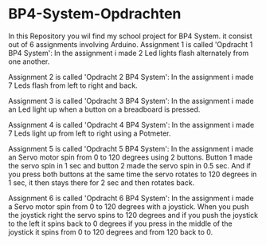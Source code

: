 # BP4-System-Opdrachten
In this Repository you wil find my school project for BP4 System. it consist out of 6 assignments involving Arduino.
Assignment 1 is called 'Opdracht 1 BP4 System':
In the assignment i made 2 Led lights flash alternately from one another.

Assignment 2 is called 'Opdracht 2 BP4 System':
In the assignment i made  7 Leds flash from left to right and back.

Assignment 3 is called 'Opdracht 3 BP4 System':
In the assignment i made an Led light up when a button on a breadboard is pressed.

Assignment 4 is called 'Opdracht 4 BP4 System':
In the assignment i made 7 Leds light up from left to right using a Potmeter.

Assignment 5 is called 'Opdracht 5 BP4 System':
In the assignment i made an Servo motor spin from 0 to 120 degrees using 2 buttons. Button 1 made the servo spin in 1 sec and button 2 made the servo spin in 0.5 sec. And if you press both buttons at the same time the servo rotates to 120 degrees in 1 sec, it then stays there for 2 sec and then rotates back.

Assignment 6 is called 'Opdracht 6 BP4 System':
In the assignment i made a Servo motor spin from 0 to 120 degrees with a joystick. When you push the joystick right the servo spins to 120 degrees and if you push the joystick to the left it spins back to 0 degrees if you press in the middle of the joystick it spins from 0 to 120 degrees and from 120 back to 0.
